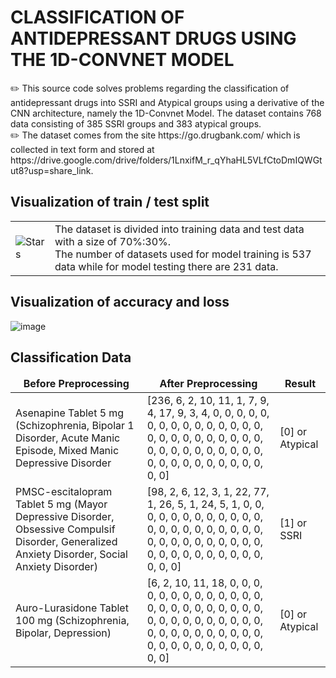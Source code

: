 # CLASSIFICATION OF ANTIDEPRESSANT DRUGS USING THE 1D-CONVNET MODEL
<p>✏️ This source code solves problems regarding the classification of antidepressant drugs into SSRI and Atypical groups using a derivative of the CNN architecture, namely the 1D-Convnet Model. The dataset contains 768 data consisting of 385 SSRI groups and 383 atypical groups.<br/>
✏️ The dataset comes from the site https://go.drugbank.com/ which is collected in text form and stored at https://drive.google.com/drive/folders/1LnxifM_r_qYhaHL5VLfCtoDmIQWGtut8?usp=share_link.</p>

## Visualization of train / test split
<table>
  <tr>
    <td>
      <img alt="Stars" src="https://user-images.githubusercontent.com/124945882/218237081-44e1d3cc-bb05-4857-8559-5432105880a1.png"/>
    </td>
    <td>
      The dataset is divided into training data and test data with a size of 70%:30%.<br/>The number of datasets used for model training is 537 data while for model testing there are 231 data.
    </td>
  </tr>
</table>
 

## Visualization of accuracy and loss
![image](https://user-images.githubusercontent.com/124945882/218235570-5fb8b20d-64de-48c8-a0de-26e71a5ab1cb.png)

## Classification Data
<table>
  <thead align="center">
    <tr border: none;>
      <td><b>Before Preprocessing</b></td>
      <td><b>After Preprocessing</b></td>
      <td><b>Result</b></td>
    </tr>
  </thead>
  <tbody>
    <tr>
      <td>Asenapine Tablet 5 mg (Schizophrenia, Bipolar 1 Disorder, Acute Manic Episode, Mixed Manic Depressive Disorder</td>
      <td>[236, 6, 2, 10, 11, 1, 7, 9, 4, 17, 9, 3, 4, 0, 0, 0, 0, 0, 0, 0, 0, 0, 0, 0, 0, 0, 0, 0, 0, 0, 0, 0, 0, 0, 0, 0, 0, 0, 0, 0, 0, 0, 0, 0, 0, 0, 0, 0, 0, 0, 0, 0, 0, 0, 0, 0, 0, 0, 0, 0]</td>
      <td>[0] or Atypical</td>
    </tr>
	  <tr>
      <td>PMSC-escitalopram Tablet 5 mg (Mayor Depressive Disorder, Obsessive Compulsif Disorder, Generalized Anxiety Disorder, Social Anxiety Disorder)</td>
      <td>[98, 2, 6, 12, 3, 1, 22, 77, 1, 26, 5, 1, 24, 5, 1, 0, 0, 0, 0, 0, 0, 0, 0, 0, 0, 0, 0, 0, 0, 0, 0, 0, 0, 0, 0, 0, 0, 0, 0, 0, 0, 0, 0, 0, 0, 0, 0, 0, 0, 0, 0, 0, 0, 0, 0, 0, 0, 0, 0, 0]</td>
      <td>[1] or SSRI</td>
    </tr>
    <tr>
      <td>Auro-Lurasidone Tablet 100 mg (Schizophrenia, Bipolar, Depression)</td>
      <td>[6, 2, 10, 11, 18, 0, 0, 0, 0, 0, 0, 0, 0, 0, 0, 0, 0, 0, 0, 0, 0, 0, 0, 0, 0, 0, 0, 0, 0, 0, 0, 0, 0, 0, 0, 0, 0, 0, 0, 0, 0, 0, 0, 0, 0, 0, 0, 0, 0, 0, 0, 0, 0, 0, 0, 0, 0, 0, 0, 0]</td>
      <td>[0] or Atypical</td>
    </tr>
  </tbody>
</table>
